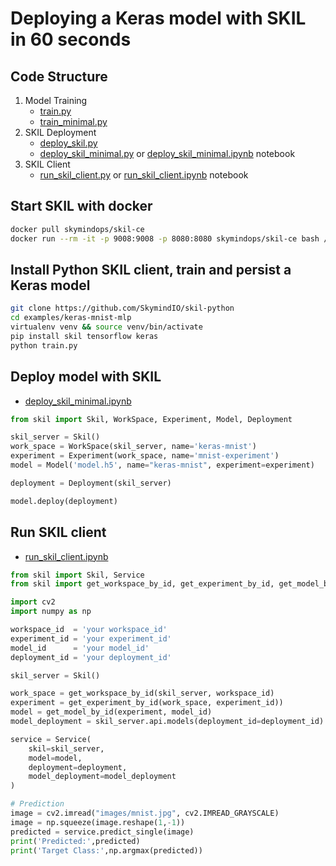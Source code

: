 # Deploying a Keras model with SKIL in 60 seconds

## Code Structure
1. Model Training
	* [train.py](train.py)
	* [train_minimal.py](train_minimal.py)
2. SKIL Deployment
	* [deploy_skil.py](deploy_skil.py)
	* [deploy_skil_minimal.py](deploy_skil_minimal.py) or [deploy_skil_minimal.ipynb](deploy_skil_minimal.ipynb) notebook
3. SKIL Client
	* [run_skil_client.py](run_skil_client.py) or [run_skil_client.ipynb](run_skil_client.ipynb) notebook
## Start SKIL with docker

```bash
docker pull skymindops/skil-ce
docker run --rm -it -p 9008:9008 -p 8080:8080 skymindops/skil-ce bash /start-skil.sh
```

## Install Python SKIL client, train and persist a Keras model

```bash
git clone https://github.com/SkymindIO/skil-python
cd examples/keras-mnist-mlp
virtualenv venv && source venv/bin/activate
pip install skil tensorflow keras
python train.py
```

## Deploy model with SKIL

* [deploy_skil_minimal.ipynb](deploy_skil_minimal.ipynb)

```python
from skil import Skil, WorkSpace, Experiment, Model, Deployment

skil_server = Skil()
work_space = WorkSpace(skil_server, name='keras-mnist')
experiment = Experiment(work_space, name='mnist-experiment')
model = Model('model.h5', name="keras-mnist", experiment=experiment)

deployment = Deployment(skil_server)

model.deploy(deployment)
```

## Run SKIL client

* [run_skil_client.ipynb](run_skil_client.ipynb)

```python
from skil import Skil, Service
from skil import get_workspace_by_id, get_experiment_by_id, get_model_by_id, get_deployment_by_id

import cv2
import numpy as np

workspace_id  = 'your workspace_id'
experiment_id = 'your experiment_id'
model_id      = 'your model_id'
deployment_id = 'your deployment_id'

skil_server = Skil()

work_space = get_workspace_by_id(skil_server, workspace_id)
experiment = get_experiment_by_id(work_space, experiment_id))
model = get_model_by_id(experiment, model_id)
model_deployment = skil_server.api.models(deployment_id=deployment_id)

service = Service(
    skil=skil_server,
    model=model,
    deployment=deployment,
    model_deployment=model_deployment
)

# Prediction
image = cv2.imread("images/mnist.jpg", cv2.IMREAD_GRAYSCALE)
image = np.squeeze(image.reshape(1,-1))
predicted = service.predict_single(image)
print('Predicted:',predicted)
print('Target Class:',np.argmax(predicted))
```
